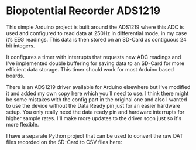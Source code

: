 # Biopotential Recorder ADS1219

This simple Arduino project is built around the ADS1219 where this ADC is used and configured to read data at 250Hz in differential mode, in my case it’s EEG readings. This data is then stored on an SD-Card as contiguous 24 bit integers.

It configures a timer with interrupts that requests new ADC readings and I've implemented double buffering for saving data to an SD-Card for more efficient data storage. This timer should work for most Arduino based boards.

There is an ADS1219 driver available for Arduino elsewhere but I’ve modified it and added my own copy here which you’ll need to use. I think there might be some mistakes with the config part in the original one and also I wanted to use the device without the Data Ready pin just for an easier hardware setup. You only really need the data ready pin and hardware interrupts for higher sample rates. I'll make more updates to the driver soon just so it's more flexible.

I have a separate Python project that can be used to convert the raw DAT files recorded on the SD-Card to CSV files here:
